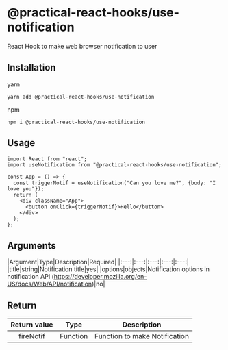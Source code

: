 # @practical-react-hooks/use-notification

React Hook to make web browser notification to user

## Installation

yarn  
```
yarn add @practical-react-hooks/use-notification
```
  
npm
```  
npm i @practical-react-hooks/use-notification
```

## Usage
  
```
import React from "react";
import useNotification from "@practical-react-hooks/use-notification";

const App = () => {
  const triggerNotif = useNotification("Can you love me?", {body: "I love you"});
  return (
    <div className="App">
      <button onClick={triggerNotif}>Hello</button>
    </div>
  );
};
```

## Arguments
  
|Argument|Type|Description|Required|
|:---:|:---:|:---:|:---:|:---:|
|title|string|Notification title|yes|
|options|objects|Notification options in notification API (https://developer.mozilla.org/en-US/docs/Web/API/notification)|no|

## Return
  
|Return value|Type|Description|
|:---:|:---:|:---:|
|fireNotif|Function|Function to make Notification|